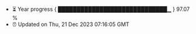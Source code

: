 - ⏳ Year progress { █████████████████████████████▁ } 97.07 %
- ⏰ Updated on Thu, 21 Dec 2023 07:16:05 GMT

